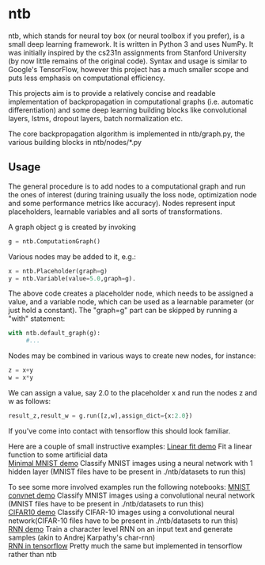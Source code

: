 # ntb
ntb, which stands for neural toy box (or neural toolbox if you prefer), is a small deep learning framework. It is written in Python 3 and uses NumPy.
It was initially inspired by the cs231n assignments from Stanford University (by now little remains of the original code).
Syntax and usage is similar to Google's TensorFlow, however this project has a much smaller scope and puts less emphasis on computational efficiency.

This projects aim is to provide a relatively concise and readable implementation of backpropagation in computational graphs (i.e. automatic differentiation) and some deep learning building blocks like convolutional layers, lstms, dropout layers, batch normalization etc.

The core backpropagation algorithm is implemented in ntb/graph.py, the various building blocks in ntb/nodes/*.py

## Usage

The general procedure is to add nodes to a computational graph and run the ones of interest (during training usually the loss node, optimization node and some performance metrics like accuracy). Nodes represent input placeholders, learnable variables and all sorts of transformations.

A graph object g is created by invoking
```python
g = ntb.ComputationGraph()
```
Various nodes may be added to it, e.g.:
```python
x = ntb.Placeholder(graph=g)
y = ntb.Variable(value=5.0,graph=g).
```
The above code creates a placeholder node, which needs to be assigned a value, and a variable node, which can be used as a learnable parameter (or just hold a constant).
The "graph=g" part can be skipped by running a "with" statement:
```python
with ntb.default_graph(g):
     #...
```
Nodes may be combined in various ways to create new nodes, for instance:
```python
z = x+y
w = x*y
```
We can assign a value, say 2.0 to the placeholder x and run the nodes z and w as follows:
```python
result_z,result_w = g.run([z,w],assign_dict={x:2.0})
```

If you've come into contact with tensorflow this should look familiar.

Here are a couple of small instructive examples:
<a href="linear_fit_demo.ipynb">Linear fit demo</a> Fit a linear function to some artificial data<br>
<a href="mnist_minimal_demo.ipynb">Minimal MNIST demo</a> Classify MNIST images using a neural network with 1 hidden layer (MNIST files have to be present in ./ntb/datasets to run this)<br>

To see some more involved examples run the following notebooks:
<a href="mnist_demo.ipynb">MNIST convnet demo</a> Classify MNIST images using a convolutional neural network (MNIST files have to be present in ./ntb/datasets to run this)<br>
<a href="cifar10_demo.ipynb">CIFAR10 demo</a> Classify CIFAR-10 images using a convolutional neural network(CIFAR-10 files have to be present in ./ntb/datasets to run this)<br>
<a href="textdata_demo.ipynb">RNN demo</a> Train a character level RNN on an input text and generate samples (akin to Andrej Karpathy's char-rnn)<br>
<a href="textdata_demo_tf.ipynb">RNN in tensorflow</a> Pretty much the same but implemented in tensorflow rather than ntb<br>

